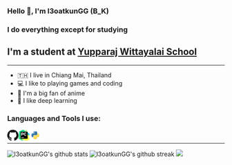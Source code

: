 ### Hello 👋, I'm l3oatkunGG (B_K)

### I do everything except for studying

## I'm a student at [Yupparaj Wittayalai School](https://www.yupparaj.ac.th/)

---
- 🇹🇭 I live in Chiang Mai, Thailand
- 💻 I like to playing games and coding
- 🗾 I'm a big fan of anime
- 🌊 I like deep learning

### Languages and Tools I use:
<img align="left" alt="GitHub" width="26px" src="https://raw.githubusercontent.com/github/explore/78df643247d429f6cc873026c0622819ad797942/topics/github/github.png" />
<img align="left" alt="Pycharm" width="26px" src="https://raw.githubusercontent.com/github/explore/d8574c7bce27faa27fb879bca56dfe351ee66efd/topics/pycharm/pycharm.png" />
<img align="left" alt="Python" width="26px" src="https://raw.githubusercontent.com/github/explore/80688e429a7d4ef2fca1e82350fe8e3517d3494d/topics/python/python.png" />

<br />

---
![l3oatkunGG's github stats](https://github-readme-stats.vercel.app/api?username=l3oatkunGG&show_icons=true&theme=gruvbox_light&hide_border=true)
![l3oatkunGG's github streak](https://github-readme-streak-stats.herokuapp.com/?theme=dark&user=l3oatkunGG&hide_border=true)
<img src="https://wakatime.com/share/@l3oatkunGG/d12bcac9-67d4-4b01-b7cb-76d399a1ecad.svg" width="500"/>
